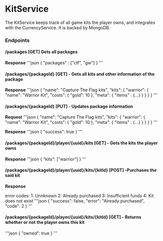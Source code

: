 # KitService
The KitService keeps track of all game kits the player owns, and integrates with the CurrencyService. It is backed by MongoDB.

### Endpoints
#### /packages [GET] Gets all packages

**Response**
'''json
{
"packages" : ["ctf", "gw"]
}
'''

#### /packages/{packageId} [GET] - Gets all kits and other information of the package

**Response**
'''json
{
"name": "Capture The Flag kits",
"kits": {
  "warrior": {
      "name": "Warrior Kit",
      "costs": {
        "gold": 10
      },
      "meta": {
        "items" : {...}
      }
    }
  }
}
'''

#### /packages/{packageId} [PUT] - Updates package information

**Request**
'''json
{
"name": "Capture The Flag kits",
"kits": {
  "warrior": {
      "name": "Warrior Kit",
      "costs": {
        "gold": 10
      },
      "meta": {
        "items" : {...}
      }
    }
  }
}
'''

**Response**
'''json
{
"success": true
}
'''

#### /packages/{packageId}/player/{uuid}/kits [GET] - Gets the kits the player owns

**Response**
'''json
{
"kits": ["warrior"]
}
'''

#### /packages/{packageId}/player/{uuid}/kits/{kitId} [POST] -Purchases the said kit

**Response**

error codes:
1: Unnknown
2: Already purchased
3: Insufficient funds
4: Kit does not exist
'''json
{
"success": false,
"error": "Already purchased",
"code": 2
}
'''

#### /packages/{packageId}/player/{uuid}/kits/{kitId} [GET] - Returns whether or not the player owns this kit

'''json
{
"owned": true
}
'''

